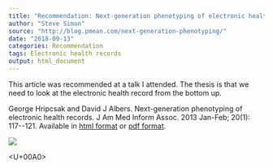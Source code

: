 ```yaml
---
title: "Recommendation: Next-generation phenotyping of electronic health records"
author: "Steve Simon"
source: "http://blog.pmean.com/next-generation-phenotyping/"
date: "2018-09-13"
categories: Recommendation
tags: Electronic health records
output: html_document
---
```


This article was recommended at a talk I attended. The thesis is that we
need to look at the electronic health record from the bottom
up.

<!---More--->

George Hripcsak and David J Albers. Next-generation phenotyping of
electronic health records. J Am Med Inform Assoc. 2013 Jan-Feb; 20(1):
117--121. Available in [html
format](https://academic.oup.com/jamia/article/20/1/117/2909152) or [pdf
format](https://academic.oup.com/jamia/article-pdf/20/1/117/9516924/20-1-117.pdf).

![](http://www.pmean.com/images/images/18/next-generation-phenotyping01.png)



<U+00A0>


